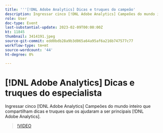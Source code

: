 ```yaml
---
title: '''[!DNL Adobe Analytics] Dicas e truques do campeão'
description: Ingressar cinco [!DNL Adobe Analytics] Campeões do mundo inteiro que compartilham dicas e truques que os ajudaram a ser principais [!DNL Adobe Analytics].
role: User
doc-type: Event
last-substantial-update: 2023-02-09T00:00:00Z
kt: 11845
thumbnail: 3414191.jpeg
source-git-commit: edd0bdb28a9b3d065a64a95af6a216b747577c77
workflow-type: tm+mt
source-wordcount: '44'
ht-degree: 0%

---
```


# [!DNL Adobe Analytics] Dicas e truques do especialista

Ingressar cinco [!DNL Adobe Analytics] Campeões do mundo inteiro que compartilham dicas e truques que os ajudaram a ser principais [!DNL Adobe Analytics].

>[!VIDEO](https://video.tv.adobe.com/v/3414191/?quality=12&learn=on)
